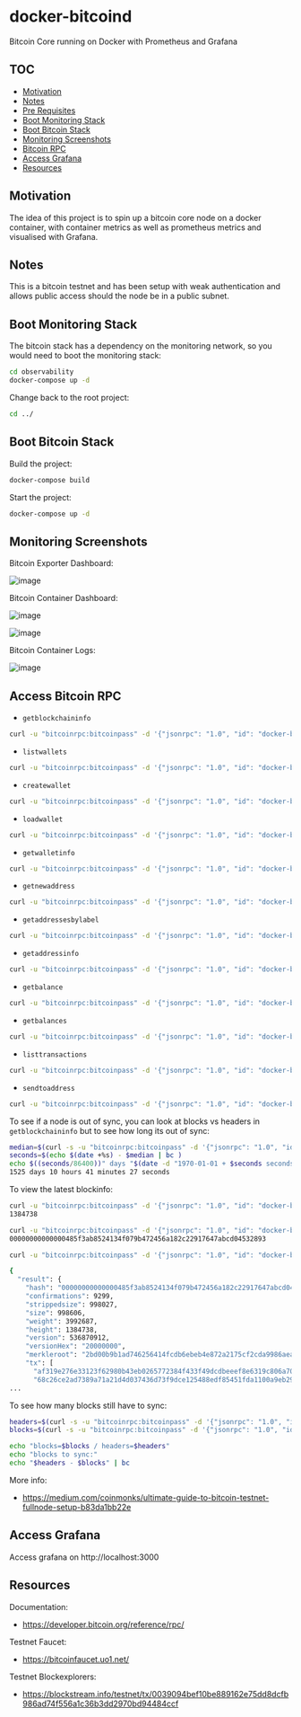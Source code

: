 # docker-bitcoind
Bitcoin Core running on Docker with Prometheus and Grafana

## TOC

- [Motivation](#motivation)
- [Notes](#notes)
- [Pre Requisites](#pre-requisites)
- [Boot Monitoring Stack](#boot-monitoring-stack)
- [Boot Bitcoin Stack](#boot-bitcoin-stack)
- [Monitoring Screenshots](#monitoring-screenshots)
- [Bitcoin RPC](#access-bitcoin-rpc)
- [Access Grafana](#access-grafana)
- [Resources](#resources)

## Motivation

The idea of this project is to spin up a bitcoin core node on a docker container, with container metrics as well as prometheus metrics and visualised with Grafana.

## Notes

This is a bitcoin testnet and has been setup with weak authentication and allows public access should the node be in a public subnet.

## Boot Monitoring Stack

The bitcoin stack has a dependency on the monitoring network, so you would need to boot the monitoring stack:

```bash
cd observability
docker-compose up -d
```

Change back to the root project:

```bash
cd ../
```

## Boot Bitcoin Stack

Build the project:

```bash
docker-compose build
```

Start the project:

```bash
docker-compose up -d
```

## Monitoring Screenshots

Bitcoin Exporter Dashboard:

![image](https://user-images.githubusercontent.com/567298/233106983-ef66ea75-3cbc-43e3-a4b6-de0963ba4851.png)

Bitcoin Container Dashboard:

![image](https://user-images.githubusercontent.com/567298/233107267-02049a12-c995-4077-8f95-78aec7784536.png)

![image](https://user-images.githubusercontent.com/567298/233107710-c925712e-3644-4a15-9318-b4134546a29b.png)

Bitcoin Container Logs:

![image](https://user-images.githubusercontent.com/567298/233108153-f54b2a86-b5dd-4018-9373-e20911955d00.png)


## Access Bitcoin RPC

- `getblockchaininfo`

```bash
curl -u "bitcoinrpc:bitcoinpass" -d '{"jsonrpc": "1.0", "id": "docker-bitcoind", "method": "getblockchaininfo", "params": []}' -H 'content-type: text/plain;' http://127.0.0.1:18332/ 
```

- `listwallets`

```bash
curl -u "bitcoinrpc:bitcoinpass" -d '{"jsonrpc": "1.0", "id": "docker-bitcoind", "method": "listwallets", "params": []}' -H 'content-type: text/plain;' http://127.0.0.1:18332/
```

- `createwallet`

```bash
curl -u "bitcoinrpc:bitcoinpass" -d '{"jsonrpc": "1.0", "id": "docker-bitcoind", "method": "createwallet", "params": ["test-wallet"]}' -H 'content-type: text/plain;' http://127.0.0.1:18332/
```

- `loadwallet`

```bash
curl -u "bitcoinrpc:bitcoinpass" -d '{"jsonrpc": "1.0", "id": "docker-bitcoind", "method": "loadwallet", "params": ["test-wallet"]}' -H 'content-type: text/plain;' http://127.0.0.1:18332/
```

- `getwalletinfo`

```bash
curl -u "bitcoinrpc:bitcoinpass" -d '{"jsonrpc": "1.0", "id": "docker-bitcoind", "method": "getwalletinfo", "params": []}' -H 'content-type: text/plain;' http://127.0.0.1:18332/wallet/test-wallet
```

- `getnewaddress`

```bash
curl -u "bitcoinrpc:bitcoinpass" -d '{"jsonrpc": "1.0", "id": "docker-bitcoind", "method": "getnewaddress", "params": []}' -H 'content-type: text/plain;' http://127.0.0.1:18332/wallet/test-wallet
```

- `getaddressesbylabel`

```bash
curl -u "bitcoinrpc:bitcoinpass" -d '{"jsonrpc": "1.0", "id": "docker-bitcoind", "method": "getaddressesbylabel","params": [""]}' -H 'content-type: text/plain;' http://127.0.0.1:18332/wallet/test-wallet
```

- `getaddressinfo`

```bash
curl -u "bitcoinrpc:bitcoinpass" -d '{"jsonrpc": "1.0", "id": "docker-bitcoind", "method": "getaddressinfo", "params": ["_address_"]}' -H 'content-type: text/plain;' http://127.0.0.1:18332/wallet/test-wallet
```

- `getbalance`

```bash
curl -u "bitcoinrpc:bitcoinpass" -d '{"jsonrpc": "1.0", "id": "docker-bitcoind", "method": "getbalance", "params": ["*", 6]}' -H 'content-type: text/plain;’' http://127.0.0.1:18332/wallet/test-wallet
```

- `getbalances`

```bash
curl -u "bitcoinrpc:bitcoinpass" -d '{"jsonrpc": "1.0", "id": "docker-bitcoind", "method": "getbalances", "params": []}' -H 'content-type: text/plain;' http://127.0.0.1:18332/wallet/test-wallet
```

- `listtransactions`

```bash
curl -u "bitcoinrpc:bitcoinpass" -d '{"jsonrpc": "1.0", "id": "docker-bitcoind", "method": "listtransactions", "params": ["*"]}' -H 'content-type: text/plain;' http://127.0.0.1:18332/wallet/test-wallet
```

- `sendtoaddress`

```bash
curl -u "bitcoinrpc:bitcoinpass" -d '{"jsonrpc": "1.0", "id": "docker-bitcoind", "method": "sendtoaddress", "params":["_to_address_", 0.01]}' -H 'content-type: text/plain;' http://127.0.0.1:18332/wallet/wallet
```

To see if a node is out of sync, you can look at blocks vs headers in `getblockchaininfo` but to see how long its out of sync:

```bash
median=$(curl -s -u "bitcoinrpc:bitcoinpass" -d '{"jsonrpc": "1.0", "id": "docker-bitcoind", "method": "getblockchaininfo", "params": []}' -H 'content-type: text/plain;' http://127.0.0.1:18332/ | jq -r '.result.mediantime')
seconds=$(echo $(date +%s) - $median | bc )
echo $((seconds/86400))" days "$(date -d "1970-01-01 + $seconds seconds" "+%H hours %M minutes %S seconds")
1525 days 10 hours 41 minutes 27 seconds
```

To view the latest blockinfo:

```bash
curl -u "bitcoinrpc:bitcoinpass" -d '{"jsonrpc": "1.0", "id": "docker-bitcoind", "method": "getblockcount", "params": []}' -H 'content-type: text/plain;' http://127.0.0.1:18332/wallet/test-wallet | jq -r '.result'
1384738

curl -u "bitcoinrpc:bitcoinpass" -d '{"jsonrpc": "1.0", "id": "docker-bitcoind", "method": "getblockhash", "params": [1384738]}' -H 'content-type: text/plain;' http://127.0.0.1:18332/wallet/test-wallet | jq -r '.result'
00000000000000485f3ab8524134f079b472456a182c22917647abcd04532893

curl -u "bitcoinrpc:bitcoinpass" -d '{"jsonrpc": "1.0", "id": "docker-bitcoind", "method": "getblock", "params": ["00000000000000485f3ab8524134f079b472456a182c22917647abcd04532893"]}' -H 'content-type: text/plain;' http://127.0.0.1:18332/wallet/test-wallet | jq .

{
  "result": {
    "hash": "00000000000000485f3ab8524134f079b472456a182c22917647abcd04532893",
    "confirmations": 9299,
    "strippedsize": 998027,
    "size": 998606,
    "weight": 3992687,
    "height": 1384738,
    "version": 536870912,
    "versionHex": "20000000",
    "merkleroot": "2bd00b9b1ad746256414fcdb6ebeb4e872a2175cf2cda9986aeacef7e793cd8d",
    "tx": [
      "af319e276e33123f62980b43eb0265772384f433f49dcdbeeef8e6319c806a70",
      "68c26ce2ad7389a71a21d4d037436d73f9dce125488edf85451fda1100a9eb29",
...
```

To see how many blocks still have to sync:

```bash
headers=$(curl -s -u "bitcoinrpc:bitcoinpass" -d '{"jsonrpc": "1.0", "id": "docker-bitcoind", "method": "getblockchaininfo", "params": []}' -H 'content-type: text/plain;' http://127.0.0.1:18332/ | jq -r '.result.headers')
blocks=$(curl -s -u "bitcoinrpc:bitcoinpass" -d '{"jsonrpc": "1.0", "id": "docker-bitcoind", "method": "getblockchaininfo", "params": []}' -H 'content-type: text/plain;' http://127.0.0.1:18332/ | jq -r '.result.blocks')

echo "blocks=$blocks / headers=$headers"
echo "blocks to sync:"
echo "$headers - $blocks" | bc
```

More info:
- https://medium.com/coinmonks/ultimate-guide-to-bitcoin-testnet-fullnode-setup-b83da1bb22e

## Access Grafana

Access grafana on http://localhost:3000


## Resources

Documentation:

- https://developer.bitcoin.org/reference/rpc/

Testnet Faucet:
- https://bitcoinfaucet.uo1.net/

Testnet Blockexplorers:
- https://blockstream.info/testnet/tx/0039094bef10be889162e75dd8dcfb986ad74f556a1c36b3dd2970bd94484ccf

